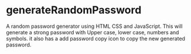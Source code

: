# generateRandomPassword
A random password generator using HTML CSS and JavaScript. This will generate a strong password with Upper case, lower case, numbers and symbols. 
it also has a add password copy icon to copy the new generated password.

